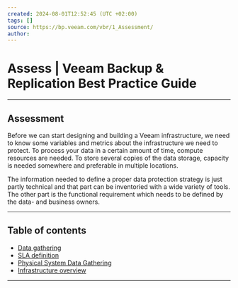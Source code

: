 ```yaml
---
created: 2024-08-01T12:52:45 (UTC +02:00)
tags: []
source: https://bp.veeam.com/vbr/1_Assessment/
author: 
---
```


# Assess | Veeam Backup & Replication Best Practice Guide

---
## [](https://bp.veeam.com/vbr/1_Assessment/#assessment)Assessment

Before we can start designing and building a Veeam infrastructure, we need to know some variables and metrics about the infrastructure we need to protect. To process your data in a certain amount of time, compute resources are needed. To store several copies of the data storage, capacity is needed somewhere and preferable in multiple locations.

The information needed to define a proper data protection strategy is just partly technical and that part can be inventoried with a wide variety of tools. The other part is the functional requirement which needs to be defined by the data- and business owners.

___

## Table of contents

-   [Data gathering](https://bp.veeam.com/vbr/1_Assessment/A_Data_gathering/Data_gathering.html)
-   [SLA definition](https://bp.veeam.com/vbr/1_Assessment/A_SLA_Definition/SLA_Definition.html)
-   [Physical System Data Gathering](https://bp.veeam.com/vbr/1_Assessment/A_Data_gathering/Physical_Systems_Gathering.html)
-   [Infrastructure overview](https://bp.veeam.com/vbr/1_Assessment/A_Infra_Overview/infra_overview.html)

___

